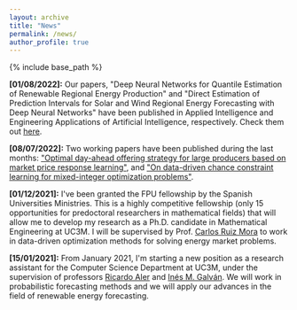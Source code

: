 ```yaml
---
layout: archive
title: "News"
permalink: /news/
author_profile: true
---
```


{% include base_path %}

**[01/08/2022]:** Our papers, "Deep Neural Networks for Quantile Estimation of Renewable Regional Energy Production" and "Direct Estimation of Prediction Intervals for Solar and Wind Regional Energy Forecasting with Deep Neural Networks" have been published in Applied Intelligence and Engineering Applications of Artificial Intelligence, respectively. Check them out [here](https://antonioalcantaramata.github.io/research/).

**[08/07/2022]:** Two working papers have been published during the last months: ["Optimal day-ahead offering strategy for large producers based on market price response learning"](https://arxiv.org/abs/2204.11672), and ["On data-driven chance constraint learning for mixed-integer optimization problems"](https://arxiv.org/abs/2207.03844). 

**[01/12/2021]:** I've been granted the FPU fellowship by the Spanish Universities Ministries. This is a highly competitive fellowship (only 15 opportunities for predoctoral researchers in mathematical fields) that will allow me to develop my research as a Ph.D. candidate in Mathematical Engineering at UC3M. I will be supervised by Prof. [Carlos Ruiz Mora](https://carlosruizmora.github.io) to work in data-driven optimization methods for solving energy market problems.

**[15/01/2021]:** From January 2021, I'm starting a new position as a research assistant for the Computer Science Department at UC3M, under the supervision of professors [Ricardo Aler](https://scholar.google.com/citations?user=WTFavwQAAAAJ&hl=es) and [Inés M. Galván](https://scholar.google.com/citations?hl=es&user=shgFBjgAAAAJ). We will work in probabilistic forecasting methods and we will apply our advances in the field of renewable energy forecasting.





